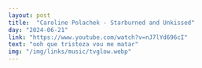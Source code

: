 ```yaml
---
layout: post
title:  "Caroline Polachek - Starburned and Unkissed"
day: "2024-06-21"
link: "https://www.youtube.com/watch?v=nJ7lYd696cI"
text: "ooh que tristeza vou me matar"
img: "/img/links/music/tvglow.webp"
---
```

